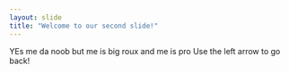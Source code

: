 ```yaml
---
layout: slide
title: "Welcome to our second slide!"
---
```

YEs me da noob but me is big roux and me is pro
Use the left arrow to go back!
